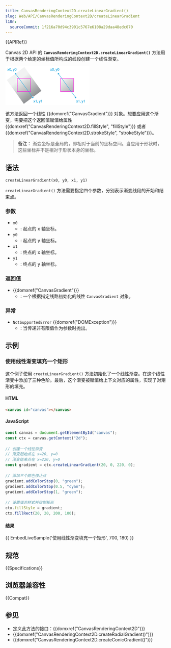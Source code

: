 ```yaml
---
title: CanvasRenderingContext2D.createLinearGradient()
slug: Web/API/CanvasRenderingContext2D/createLinearGradient
l10n:
  sourceCommit: 1f216a70d94c3901c5767e6108a29daa48edc070
---
```


{{APIRef}}

Canvas 2D API 的 **`CanvasRenderingContext2D.createLinearGradient()`** 方法用于根据两个给定的坐标值所构成的线段创建一个线性渐变。

![渐变沿着渐变线从点 (x0, y0) 开始到点 (x1, y1) 进行颜色过渡，即使这些点将渐变线延伸到绘制渐变的元素边缘之外。](mdn-canvas-lineargradient.png)

该方法返回一个线性 {{domxref("CanvasGradient")}} 对象。想要应用这个渐变，需要把这个返回值赋值给属性 {{domxref("CanvasRenderingContext2D.fillStyle", "fillStyle")}} 或者 {{domxref("CanvasRenderingContext2D.strokeStyle", "strokeStyle")}}。

> **备注：** 渐变坐标是全局的，即相对于当前的坐标空间。当应用于形状时，这些坐标并不是相对于形状本身的坐标。

## 语法

```js-nolint
createLinearGradient(x0, y0, x1, y1)
```

`createLinearGradient()` 方法需要指定四个参数，分别表示渐变线段的开始和结束点。

### 参数

- `x0`
  - : 起点的 x 轴坐标。
- `y0`
  - : 起点的 y 轴坐标。
- `x1`
  - : 终点的 x 轴坐标。
- `y1`
  - : 终点的 y 轴坐标。

### 返回值

- {{domxref("CanvasGradient")}}
  - : 一个根据指定线路初始化的线性 `CanvasGradient` 对象。

### 异常

- `NotSupportedError` {{domxref("DOMException")}}
  - : 当传递非有限值作为参数时抛出。

## 示例

### 使用线性渐变填充一个矩形

这个例子使用 `createLinearGradient()` 方法初始化了一个线性渐变。在这个线性渐变中添加了三种色阶。最后，这个渐变被赋值给上下文对应的属性，实现了对矩形的填充。

#### HTML

```html
<canvas id="canvas"></canvas>
```

#### JavaScript

```js
const canvas = document.getElementById("canvas");
const ctx = canvas.getContext("2d");

// 创建一个线性渐变
// 渐变起始点在 x=20, y=0
// 渐变结束点在 x=220, y=0
const gradient = ctx.createLinearGradient(20, 0, 220, 0);

// 添加三个颜色停止点
gradient.addColorStop(0, "green");
gradient.addColorStop(0.5, "cyan");
gradient.addColorStop(1, "green");

// 设置填充样式并绘制矩形
ctx.fillStyle = gradient;
ctx.fillRect(20, 20, 200, 100);
```

#### 结果

{{ EmbedLiveSample('使用线性渐变填充一个矩形', 700, 180) }}

## 规范

{{Specifications}}

## 浏览器兼容性

{{Compat}}

## 参见

- 定义此方法的接口：{{domxref("CanvasRenderingContext2D")}}
- {{domxref("CanvasRenderingContext2D.createRadialGradient()")}}
- {{domxref("CanvasRenderingContext2D.createConicGradient()")}}
